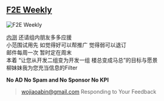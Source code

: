 ## [F2E Weekly](http://sandywu.me/weekly/)

![F2E Weekly](http://octodex.github.com/images/octobiwan.jpg)

[内测](http://sandywu.me/weekly/) 还请组内朋友多多应援  
小范围试用先 如觉得好可以帮推广 觉得弱可以退订   
邮件每周一次 暂时定在周末   
本着 “让您从开发二组变为开发一组 楼总变成马总”的目标与愿景  
柳妹妹我为您充当信息的Filter 

**No AD No Spam and No Sponsor No KPI**  

> wojiaoabin@gmail.com Responding to Your Feedback 
